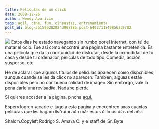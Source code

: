 ```yaml
---
title: Películas de un click
date: 2008-12-26
author: Wendy Aparicio
tags: agil, cine, fun, cineastas, entrenamiento
post_id: blog-3515952828243908885.post-6402711549856230782
---
```


[![](https://1.bp.blogspot.com/_JbB9KsZ238w/SVRVHDtyUcI/AAAAAAAAARo/bWA9bVBxAGw/s320/PlayThumbVeoh.jpg)](https://1.bp.blogspot.com/_JbB9KsZ238w/SVRVHDtyUcI/AAAAAAAAARo/bWA9bVBxAGw/s1600-h/PlayThumbVeoh.jpg)
Estos días he estado navegando sin rumbo por el internet, con tal de matar el ocio. Fue así como encontré una página bastante entretenida. Es una película que da la oportunidad de disfrutar, desde la comodidad de tu casa y desde tu ordenador, películas de todo tipo: Comedia, acción, suspenso, etc.

He de aclarar que algunos títulos de películas aparecen como disponibles, aunque cuando se les da click no aparecen. También, algunas están disponibles pero no con buena calidad de imagen. Sin embargo, vale la pena darle una revisadita. Nada se pierde.

Si quieres acceder a la página, pincha [aquí.](http://www.dospuntocerovision.com/)

Espero logren sacarle el jugo a esta página y encuentren unas cuantas películas que les hagan disfrutar aún más estos últimos días del año.

Shalom.Copyleft Rodrigo S. Amaya C. y el staff del Sr. Byte